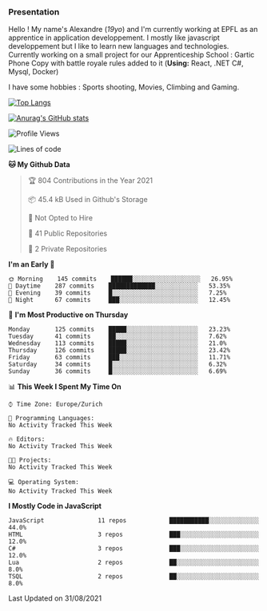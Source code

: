 ### Presentation



Hello ! My name's Alexandre (_19yo_) and I'm currently working at EPFL as an apprentice in application developpement. I mostly like javascript developpement but I like to learn new languages and technologies. Currently working on a small project for our Apprenticeship School : Gartic Phone Copy with battle royale rules added to it (**Using:** React, .NET C#, Mysql, Docker)

I have some hobbies : Sports shooting, Movies, Climbing and Gaming.

[![Top Langs](https://github-readme-stats.vercel.app/api/top-langs/?username=jaavlex&layout=compact&langs_count=8&theme=react)](https://github.com/anuraghazra/github-readme-stats)

[![Anurag's GitHub stats](https://github-readme-stats.vercel.app/api?username=jaavlex&theme=react&show_icons=true&count_private=true)](https://github.com/anuraghazra/github-readme-stats)

<!--START_SECTION:waka-->
![Profile Views](http://img.shields.io/badge/Profile%20Views-2-blue)

![Lines of code](https://img.shields.io/badge/From%20Hello%20World%20I%27ve%20Written-112940%20lines%20of%20code-blue)

**🐱 My Github Data** 

> 🏆 804 Contributions in the Year 2021
 > 
> 📦 45.4 kB Used in Github's Storage 
 > 
> 🚫 Not Opted to Hire
 > 
> 📜 41 Public Repositories 
 > 
> 🔑 2 Private Repositories  
 > 
**I'm an Early 🐤** 

```text
🌞 Morning    145 commits    ██████░░░░░░░░░░░░░░░░░░░   26.95% 
🌆 Daytime    287 commits    █████████████░░░░░░░░░░░░   53.35% 
🌃 Evening    39 commits     █░░░░░░░░░░░░░░░░░░░░░░░░   7.25% 
🌙 Night      67 commits     ███░░░░░░░░░░░░░░░░░░░░░░   12.45%

```
📅 **I'm Most Productive on Thursday** 

```text
Monday       125 commits    █████░░░░░░░░░░░░░░░░░░░░   23.23% 
Tuesday      41 commits     ██░░░░░░░░░░░░░░░░░░░░░░░   7.62% 
Wednesday    113 commits    █████░░░░░░░░░░░░░░░░░░░░   21.0% 
Thursday     126 commits    █████░░░░░░░░░░░░░░░░░░░░   23.42% 
Friday       63 commits     ███░░░░░░░░░░░░░░░░░░░░░░   11.71% 
Saturday     34 commits     █░░░░░░░░░░░░░░░░░░░░░░░░   6.32% 
Sunday       36 commits     █░░░░░░░░░░░░░░░░░░░░░░░░   6.69%

```


📊 **This Week I Spent My Time On** 

```text
⌚︎ Time Zone: Europe/Zurich

💬 Programming Languages: 
No Activity Tracked This Week

🔥 Editors: 
No Activity Tracked This Week

🐱‍💻 Projects: 
No Activity Tracked This Week

💻 Operating System: 
No Activity Tracked This Week

```

**I Mostly Code in JavaScript** 

```text
JavaScript               11 repos            ███████████░░░░░░░░░░░░░░   44.0% 
HTML                     3 repos             ███░░░░░░░░░░░░░░░░░░░░░░   12.0% 
C#                       3 repos             ███░░░░░░░░░░░░░░░░░░░░░░   12.0% 
Lua                      2 repos             ██░░░░░░░░░░░░░░░░░░░░░░░   8.0% 
TSQL                     2 repos             ██░░░░░░░░░░░░░░░░░░░░░░░   8.0%

```



 Last Updated on 31/08/2021
<!--END_SECTION:waka-->
